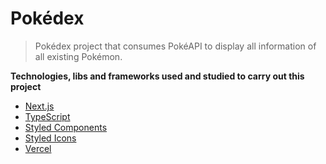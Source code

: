 # Pokédex 

> Pokédex project that consumes PokéAPI to display all information of all existing Pokémon.

**Technologies, libs and frameworks used and studied to carry out this project** <br>

- [Next.js](https://nextjs.org/)
- [TypeScript](https://www.typescriptlang.org/)
- [Styled Components](https://styled-components.com/)
- [Styled Icons](https://styled-icons.dev/)
- [Vercel](https://www.vercel.com)
